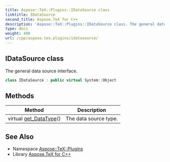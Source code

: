 ```yaml
---
title: Aspose::TeX::Plugins::IDataSource class
linktitle: IDataSource
second_title: Aspose.TeX for C++
description: 'Aspose::TeX::Plugins::IDataSource class. The general data source interface in C++.'
type: docs
weight: 400
url: /cpp/aspose.tex.plugins/idatasource/
---
```

## IDataSource class


The general data source interface.

```cpp
class IDataSource : public virtual System::Object
```

## Methods

| Method | Description |
| --- | --- |
| virtual [get_DataType](./get_datatype/)() | The data source type. |
## See Also

* Namespace [Aspose::TeX::Plugins](../)
* Library [Aspose.TeX for C++](../../)
